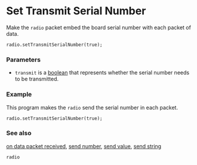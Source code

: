# Set Transmit Serial Number

Make the `radio` packet embed the board serial number with each packet of data.

```sig
radio.setTransmitSerialNumber(true);
```

### Parameters

* `transmit` is a [boolean](/reference/types/boolean) that represents whether the serial number needs to be transmitted.

### Example

This program makes the `radio` send the serial number in each packet.

```blocks
radio.setTransmitSerialNumber(true);
```

### See also

[on data packet received](/reference/radio/on-data-packet-received), [send number](/reference/radio/send-number), [send value](/reference/radio/send-value), [send string](/reference/radio/send-string)

```package
radio
```